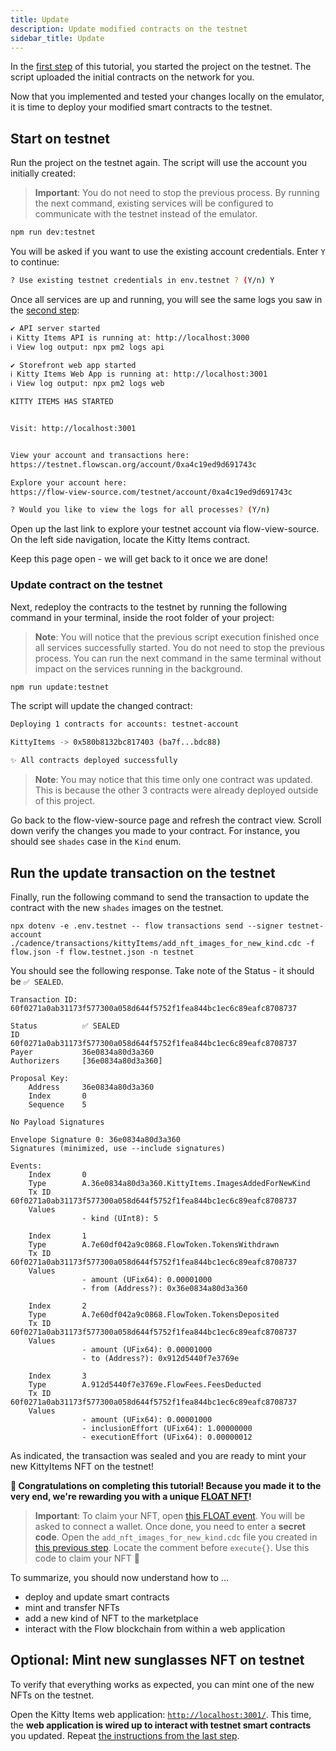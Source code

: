 ```yaml
---
title: Update
description: Update modified contracts on the testnet
sidebar_title: Update
---
```


In the [first step](/kitty-items/start/) of this tutorial, you started the project on the testnet. The script uploaded the initial contracts on the network for you.

Now that you implemented and tested your changes locally on the emulator, it is time to deploy your modified smart contracts to the testnet.

## Start on testnet

Run the project on the testnet again. The script will use the account you initially created:

> **Important**: You do not need to stop the previous process. By running the next command, existing services will be configured to communicate with the testnet instead of the emulator.

```sh
npm run dev:testnet
```

You will be asked if you want to use the existing account credentials. Enter `Y` to continue:

```sh
? Use existing testnet credentials in env.testnet ? (Y/n) Y
```

Once all services are up and running, you will see the same logs you saw in the [second step](/kitty-items/start/):

```sh
✔ API server started
ℹ Kitty Items API is running at: http://localhost:3000
ℹ View log output: npx pm2 logs api

✔ Storefront web app started
ℹ Kitty Items Web App is running at: http://localhost:3001
ℹ View log output: npx pm2 logs web

KITTY ITEMS HAS STARTED


Visit: http://localhost:3001


View your account and transactions here:
https://testnet.flowscan.org/account/0xa4c19ed9d691743c

Explore your account here:
https://flow-view-source.com/testnet/account/0xa4c19ed9d691743c

? Would you like to view the logs for all processes? (Y/n)
```

Open up the last link to explore your testnet account via flow-view-source. On the left side navigation, locate the Kitty Items contract.

Keep this page open - we will get back to it once we are done!

### Update contract on the testnet

Next, redeploy the contracts to the testnet by running the following command in your terminal, inside the root folder of your project:

> **Note**: You will notice that the previous script execution finished once all services successfully started. You do not need to stop the previous process. You can run the next command in the same terminal without impact on the services running in the background.

```sh
npm run update:testnet
```

The script will update the changed contract:

```sh
Deploying 1 contracts for accounts: testnet-account

KittyItems -> 0x580b8132bc817403 (ba7f...bdc88)

✨ All contracts deployed successfully
```

> **Note**: You may notice that this time only one contract was updated. This is because the other 3 contracts were already deployed outside of this project.

Go back to the flow-view-source page and refresh the contract view. Scroll down verify the changes you made to your contract. For instance, you should see `shades` case in the `Kind` enum.

## Run the update transaction on the testnet

Finally, run the following command to send the transaction to update the contract with the new `shades` images on the testnet.

```shell
npx dotenv -e .env.testnet -- flow transactions send --signer testnet-account ./cadence/transactions/kittyItems/add_nft_images_for_new_kind.cdc -f flow.json -f flow.testnet.json -n testnet
```

You should see the following response. Take note of the Status - it should be `✅ SEALED`.

```shell
Transaction ID: 60f0271a0ab31173f577300a058d644f5752f1fea844bc1ec6c89eafc8708737

Status          ✅ SEALED
ID              60f0271a0ab31173f577300a058d644f5752f1fea844bc1ec6c89eafc8708737
Payer           36e0834a80d3a360
Authorizers     [36e0834a80d3a360]

Proposal Key:
    Address     36e0834a80d3a360
    Index       0
    Sequence    5

No Payload Signatures

Envelope Signature 0: 36e0834a80d3a360
Signatures (minimized, use --include signatures)

Events:
    Index       0
    Type        A.36e0834a80d3a360.KittyItems.ImagesAddedForNewKind
    Tx ID       60f0271a0ab31173f577300a058d644f5752f1fea844bc1ec6c89eafc8708737
    Values
                - kind (UInt8): 5

    Index       1
    Type        A.7e60df042a9c0868.FlowToken.TokensWithdrawn
    Tx ID       60f0271a0ab31173f577300a058d644f5752f1fea844bc1ec6c89eafc8708737
    Values
                - amount (UFix64): 0.00001000
                - from (Address?): 0x36e0834a80d3a360

    Index       2
    Type        A.7e60df042a9c0868.FlowToken.TokensDeposited
    Tx ID       60f0271a0ab31173f577300a058d644f5752f1fea844bc1ec6c89eafc8708737
    Values
                - amount (UFix64): 0.00001000
                - to (Address?): 0x912d5440f7e3769e

    Index       3
    Type        A.912d5440f7e3769e.FlowFees.FeesDeducted
    Tx ID       60f0271a0ab31173f577300a058d644f5752f1fea844bc1ec6c89eafc8708737
    Values
                - amount (UFix64): 0.00001000
                - inclusionEffort (UFix64): 1.00000000
                - executionEffort (UFix64): 0.00000012
```

As indicated, the transaction was sealed and you are ready to mint your new KittyItems NFT on the testnet!

**🎉 Congratulations on completing this tutorial! Because you made it to the very end, we're rewarding you with a unique [FLOAT NFT](https://floats.city/andrea.find/event/198577460)!**

> **Important**: To claim your NFT, open [this FLOAT event](https://floats.city/andrea.find/event/198577460). You will be asked to connect a wallet. Once done, you need to enter a **secret code**. Open the `add_nft_images_for_new_kind.cdc` file you created in [this previous step](/kitty-items/modify/#create-a-transaction-to-update-the-list-of-images-for-your-new-kind). Locate the comment before `execute{}`. Use this code to claim your NFT 🤫

To summarize, you should now understand how to ...

- deploy and update smart contracts
- mint and transfer NFTs
- add a new kind of NFT to the marketplace
- interact with the Flow blockchain from within a web application

## Optional: Mint new sunglasses NFT on testnet

To verify that everything works as expected, you can mint one of the new NFTs on the testnet.

Open the Kitty Items web application: [`http://localhost:3001/`](http://localhost:3001/). This time, the **web application is wired up to interact with testnet smart contracts** you updated. Repeat [the instructions from the last step](/kitty-items/modify/#mint-new-sunglasses-nft).
